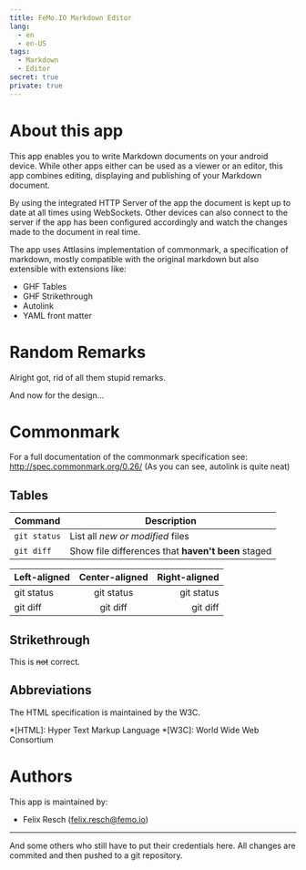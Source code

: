 ```yaml
---
title: FeMo.IO Markdown Editor
lang:
  - en
  - en-US
tags:
  - Markdown
  - Editor
secret: true
private: true
---
```


# About this app

This app enables you to write Markdown documents on your android device. While other apps either
 can be used as a viewer or an editor, this app combines editing, displaying and publishing of
 your Markdown document.

By using the integrated HTTP Server of the app the document is kept up to date at all times using
WebSockets. Other devices can also connect to the server if the app has been configured accordingly
and watch the changes made to the document in real time.

The app uses Attlasins implementation of commonmark, a specification of markdown, mostly compatible
with the original markdown but also extensible with extensions like:

* GHF Tables
* GHF Strikethrough
* Autolink
* YAML front matter

# Random Remarks

Alright got, rid of all them stupid remarks.

And now for the design...

# Commonmark

For a full documentation of the commonmark specification see: http://spec.commonmark.org/0.26/ (As you can see, autolink is quite neat)

## Tables

| Command | Description |
| --- | --- |
| `git status` | List all *new or modified* files |
| `git diff` | Show file differences that **haven't been** staged |

| Left-aligned | Center-aligned | Right-aligned |
| :---         |     :---:      |          ---: |
| git status   | git status     | git status    |
| git diff     | git diff       | git diff      |

## Strikethrough

This is ~~not~~ correct.

## Abbreviations

The HTML specification
is maintained by the W3C.

*[HTML]: Hyper Text Markup Language
*[W3C]:  World Wide Web Consortium

# Authors

This app is maintained by:

* Felix Resch (felix.resch@femo.io)

---

And some others who still have to put their credentials here. All changes are commited and then pushed to a git repository.